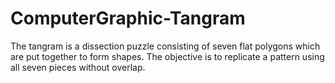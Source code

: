 # ComputerGraphic-Tangram
The tangram is a dissection puzzle consisting of seven flat polygons which are put together to form shapes. The objective is to replicate a pattern using all seven pieces without overlap.
